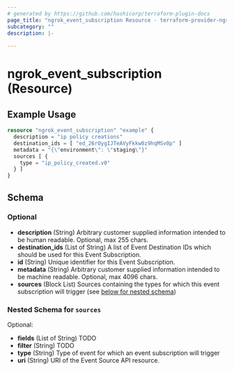 ```yaml
---
# generated by https://github.com/hashicorp/terraform-plugin-docs
page_title: "ngrok_event_subscription Resource - terraform-provider-ngrok"
subcategory: ""
description: |-
  
---
```


# ngrok_event_subscription (Resource)



## Example Usage

```terraform
resource "ngrok_event_subscription" "example" {
  description = "ip policy creations"
  destination_ids = [ "ed_26rOygIJTeAVyFkkw0z9hqMSv0p" ]
  metadata = "{\"environment\": \"staging\"}"
  sources [ {
    type = "ip_policy_created.v0"
  } ]
}
```

<!-- schema generated by tfplugindocs -->
## Schema

### Optional

- **description** (String) Arbitrary customer supplied information intended to be human readable. Optional, max 255 chars.
- **destination_ids** (List of String) A list of Event Destination IDs which should be used for this Event Subscription.
- **id** (String) Unique identifier for this Event Subscription.
- **metadata** (String) Arbitrary customer supplied information intended to be machine readable. Optional, max 4096 chars.
- **sources** (Block List) Sources containing the types for which this event subscription will trigger (see [below for nested schema](#nestedblock--sources))

<a id="nestedblock--sources"></a>
### Nested Schema for `sources`

Optional:

- **fields** (List of String) TODO
- **filter** (String) TODO
- **type** (String) Type of event for which an event subscription will trigger
- **uri** (String) URI of the Event Source API resource.



